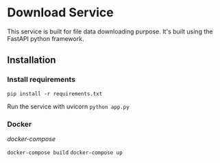 # Download Service

This service is built for file data downloading purpose. It's built using the FastAPI python framework.

## Installation

### Install requirements

`pip install -r requirements.txt`

Run the service with uvicorn
`python app.py`

### Docker

*docker-compose*

`docker-compose build`
`docker-compose up`








